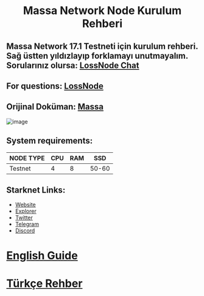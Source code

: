 <h1 align="center">Massa Network Node Kurulum Rehberi

## Massa Network 17.1 Testneti için kurulum rehberi. Sağ üstten yıldızlayıp forklamayı unutmayalım. Sorularınız olursa: [LossNode Chat](https://t.me/LossNode)

## For questions: [LossNode](https://t.me/LossNodeChat)
 
## Orijinal Doküman: [Massa](https://docs.massa.net/en/latest/testnet/install.html)

![image](https://user-images.githubusercontent.com/101462877/205725816-d6231573-496b-4e43-8d5b-201891ce6e0d.png)


## System requirements:
NODE TYPE | CPU     | RAM      | SSD     |
| ------------- | ------------- | ------------- | -------- |
| Testnet | 4          | 8         | 50-60  |

## Starknet Links:
- [Website](https://massa.net)
- [Explorer](https://massa.net/testnet)
- [Twitter](https://twitter.com/MassaTurkiye)
- [Telegram](https://t.me/massa_turkey)
- [Discord](https://discord.gg/massa)

# [English Guide](https://github.com/thisislexar/Massa-Testnet/blob/main/MassaEN.md)

# [Türkçe Rehber](https://github.com/thisislexar/Massa-Testnet/blob/main/MassaTR.md)

